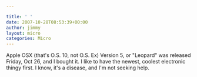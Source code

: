 ```yaml
---

title: ' '
date: 2007-10-28T08:53:39+00:00
author: jimmy
layout: micro
categories: Micro
---
```


Apple OSX (that's O.S. 10, not O.S. Ex)  Version 5, or "Leopard" was released Friday, Oct 26, and I bought it.  I like to have the newest, coolest electronic thingy first.  I know, it's a disease, and I'm not seeking help. 

